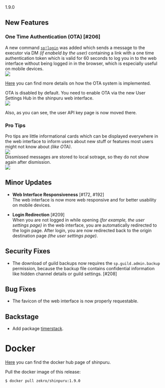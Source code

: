 1.9.0

## New Features

### One Time Authentication (OTA) [#206]

A new command [`sp!login`](https://github.com/zekroTJA/shinpuru/wiki/Commands#login) was added which
sends a message to the executor via DM *(if enabeld by the user)* containing a link with a one time
authentication token which is valid for 60 seconds to log you in to the web interface without being
logged in in the browser, which is especially useful on mobile devices.  
![](https://i.imgur.com/BrpZcOY.png)

[Here](https://github.com/zekroTJA/shinpuru/wiki/One-Time-Authentication-(OTA)) you can find more details 
on how the OTA system is implemented.

OTA is disabled by default. You need to enable OTA via the new 
User Settings Hub in the shinpuru web interface.  
![](https://i.imgur.com/DfxX7ql.png)

Also, as you can see, the user API key page is now moved there.

### Pro Tips

Pro tips are little informational cards which can be displayed everywhere in the web interface to inform users about new stuff or features most users might not know about *(like OTA)*.  
![](https://i.imgur.com/MSm8zrs.png)  
Dissmissed messages are stored to local sotrage, so they do not show again after dismission.  
![](https://i.imgur.com/jocKeTl.png)

## Minor Updates

- **Web Interface Responsiveness** [#172, #192]  
  The web interface is now more web responsive and for better usability on mobile devices.

- **Login Redirection** [#209]  
  When you are not logged in while opening *(for example, the user settings page)* in the web interface, you are automatically redirected to the login page. After login, you are now redirected back to the origin destination page *(the user settings page)*.

## Security Fixes

- The download of guild backups now requires the `sp.guild.admin.backup` permission, because the backup file
  contains confidential information like hidden channel details or guild settings. [#208]

## Bug Fixes

- The favicon of the web interface is now properly requestable.

## Backstage

- Add package [timerstack](https://pkg.go.dev/github.com/zekroTJA/shinpuru/pkg/timerstack).

# Docker

[Here](https://hub.docker.com/r/zekro/shinpuru) you can find the docker hub page of shinpuru.

Pull the docker image of this release:
```
$ docker pull zekro/shinpuru:1.9.0
```